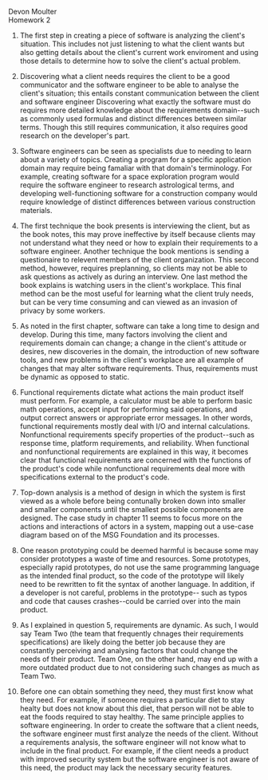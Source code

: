 Devon Moulter  
Homework 2  

1. The first step in creating a piece of software is analyzing the
client's situation. This includes not just listening to what the
client wants but also getting details about the client's current
work enviroment and using those details to determine how to solve
the client's actual problem.

2. Discovering what a client needs requires the client to be
a good communicator and the software engineer to be able
to analyse the client's situation; this entails constant
communication between the client and software engineer
Discovering what exactly the software must do requires more
detailed knowledge about the requirements domain--such as
commonly used formulas and distinct differences between
similar terms. Though this still requires communication,
it also requires good research on the developer's part.

3. Software engineers can be seen as specialists due to needing
to learn about a variety of topics. Creating a program for a
specific application domain may require being famaliar with
that domain's terminology. For example, creating software
for a space exploration program would require the software
engineer to research astrological terms, and developing
well-functioning software for a construction company would
require knowledge of distinct differences between various
construction materials.

4. The first technique the book presents is interviewing
the client, but as the book notes, this may prove
ineffective by itself because clients may not understand
what they need or how to explain their requirements to
a software engineer. Another technique the book mentions
is sending a questionaire to relevent members of the
client organization. This second method, however, requires
preplanning, so clients may not be able to ask questions
as actively as during an interview. One last method the
book explains is watching users in the client's workplace.
This final method can be the most useful for learning
what the client truly needs, but can be very time consuming
and can viewed as an invasion of privacy by some workers.

5. As noted in the first chapter, software can take a long
time to design and develop. During this time, many factors
involving the client and requirements domain can change; a
change in the client's attitude or desires, new discoveries
in the domain, the introduction of new software tools, and
new problems in the client's workplace are all example of
changes that may alter software requirements. Thus,
requirements must be dynamic as opposed to static.

6. Functional requirements dictate what actions the main
product itself must perform. For example, a calculator
must be able to perform basic math operations, accept
input for performing said operations, and output correct
answers or appropriate error messages. In other words,
functional requirements mostly deal with I/O and
internal calculations. Nonfunctional requirements
specify properties of the product--such as response time,
platform requirements, and reliability. When functional
and nonfunctional requirements are explained in this way,
it becomes clear that functional requirements are concerned
with the functions of the product's code while nonfunctional
requirements deal more with specifications external to
the product's code.

7. Top-down analysis is a method of design in which the
system is first viewed as a whole before being contunally
broken down into smaller and smaller components until the
smallest possible components are designed. The case study
in chapter 11 seems to focus more on the actions and
interactions of actors in a system, mapping out a use-case
diagram based on of the MSG Foundation and its processes.

8. One reason prototyping could be deemed harmful is
because some may consider prototypes a waste of time
and resources. Some prototypes, especially rapid
prototypes, do not use the same programming language
as the intended final product, so the code of the
prototype will likely need to be rewritten to fit
the syntax of another language. In addition, if a
developer is not careful, problems in the prototype--
such as typos and code that causes crashes--could
be carried over into the main product.

9. As I explained in question 5, requirements are dynamic.
As such, I would say Team Two (the team that frequently
chnages their requirements specifications) are likely
doing the better job because they are constantly
perceiving and analysing factors that could change
the needs of their product. Team One, on the other
hand, may end up with a more outdated product due to not
considering such changes as much as Team Two.

10. Before one can obtain something they need, they must
first know what they need. For example, if someone
requires a particular diet to stay healty but does
not know about this diet, that person will not be
able to eat the foods required to stay healthy. The
same principle applies to software engineering. In order
to create the software that a client needs, the software
engineer must first analyze the needs of the client.
Without a requirements analysis, the software engineer
will not know what to include in the final product.
For example, if the client needs a product with improved
security system but the software engineer is not aware of
this need, the product may lack the necessary
security features.